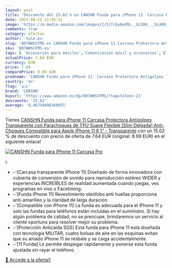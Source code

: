 ```yaml
---
layout: post
title: 'Descuento del 15.02 % en CANSHN Funda para iPhone 11  Carcasa Pro'
date: 2021-08-11 11:05:51
image: 'https://m.media-amazon.com/images/I/51fcby6eXRL._SL500_._SL400_.jpg'
comments: true
category: ofertas
author: 'tole.es'
slug: 'B07WW5CFMS-es CANSHN Funda para iPhone 11 Carcasa Protectora Antigolpes...'
sku: 'B07WW5CFMS-es'
tags: [ 'Accesorios para móviles','Comunicación móvil y accesorios','Electrónica','Fundas calcetín para móviles','Fundas y carcasas para teléfonos móviles','apple','canshn','iphone', ]
actualPrice: 7.64 EUR
currency: EUR
price: 7.64
comparePrice: 8.99 EUR
prodname: 'CANSHN Funda para iPhone 11  Carcasa Protectora Antigolpes Transparente con Parachoques de TPU Suave Flexible [Slim Delgada] Anti-Choques Compatible para Apple iPhone 11 6 1” - Transparente'
country: 'es'
flag: '🇪🇸'
brand: 'CANSHN'
buyurl: 'https://www.amazon.es/dp/B07WW5CFMS/?tag=tolees-21'
descuento: '15.02'
average: '8.46754098360655'
---
```


Tienes [CANSHN Funda para iPhone 11  Carcasa Protectora Antigolpes Transparente con Parachoques de TPU Suave Flexible [Slim Delgada] Anti-Choques Compatible para Apple iPhone 11 6 1” - Transparente](https://www.amazon.es/dp/B07WW5CFMS/?tag=tolees-21) con un 15.02 % de descuento con precio de oferta de 7.64 EUR (original: 8.99 EUR) en el siguiente enlace!

[![CANSHN Funda para iPhone 11  Carcasa Pro](https://m.media-amazon.com/images/I/51fcby6eXRL._SL500_._SL400_.jpg)](https://www.amazon.es/dp/B07WW5CFMS/?tag=tolees-21)

ℹ️:

- ✅[Carcasa transparente iPhone 11] Diseñado de forma innovadora con cubierta de conversión de sonido para reproducción estéreo WIDER y experiencias INCREÍBLES de realidad aumentada cuando juegas, ves programas en vivo o Facetiming.
- ✅[Funda iPhone 11] Revestimiento oleófobo anti huellas proporciona anti-amarilleo y la claridad de larga duración.
- ✅[Compatible con iPhone 11] La funda es adecuada para el iPhone 11 y solo las fundas para teléfonos están incluidas en el suministro. Si hay algún problema de calidad, no se preocupe, brindaremos un servicio al cliente oportuno para resolver mejor su problema.
- ✅[Protección Anticaída SGS] Esta funda para iPhone 11 está diseñada con tecnología MILITAR, cuatro bolsas de aire en las esquinas evitan que su amado iPhone 11 se resbale y se caiga accidentalmente.
- ✅[11 Funda] Le permite despegar rápidamente y ponerse esta funda ajustada sin rayar el teléfono.

[🛒 Accede a la oferta!!](https://www.amazon.es/dp/B07WW5CFMS/?tag=tolees-21)
